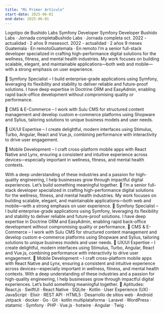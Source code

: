 ```yaml
---
title: "Mi Primer Artículo"
start-date: 2025-06-01
end-date: 2025-06-01
---
```

Logotipo de Bushido Labs
Symfony Developer
Symfony Developer
Bushido Labs · Jornada completaBushido Labs · Jornada completa
oct. 2022 - actualidad · 2 años 9 mesesoct. 2022 - actualidad · 2 años 9 meses
Guatemala · En remotoGuatemala · En remoto
I’m a senior full-stack developer specialized in crafting high-performance digital solutions for the wellness, fitness, and mental health industries. My work focuses on building scalable, elegant, and maintainable applications—both web and mobile—with a strong emphasis on user experience.

🔹 Symfony Specialist – I build enterprise-grade applications using Symfony, leveraging its flexibility and stability to deliver reliable and future-proof solutions. I have deep expertise in Doctrine ORM and EasyAdmin, enabling rapid back-office development without compromising quality or performance.

🔹 CMS & E-Commerce – I work with Sulu CMS for structured content management and develop custom e-commerce platforms using Shopware and Sylius, tailoring solutions to unique business models and user needs.

🔹 UX/UI Expertise – I create delightful, modern interfaces using Stimulus, Turbo, Angular, React and Vue.js, combining performance with interactivity to drive user engagement.

🔹 Mobile Development – I craft cross-platform mobile apps with React Native and Lynx, ensuring a consistent and intuitive experience across devices—especially important in wellness, fitness, and mental health contexts.

With a deep understanding of these industries and a passion for high-quality engineering, I help businesses grow through impactful digital experiences. Let’s build something meaningful together. 🚀
I’m a senior full-stack developer specialized in crafting high-performance digital solutions for the wellness, fitness, and mental health industries. My work focuses on building scalable, elegant, and maintainable applications—both web and mobile—with a strong emphasis on user experience. 🔹 Symfony Specialist – I build enterprise-grade applications using Symfony, leveraging its flexibility and stability to deliver reliable and future-proof solutions. I have deep expertise in Doctrine ORM and EasyAdmin, enabling rapid back-office development without compromising quality or performance. 🔹 CMS & E-Commerce – I work with Sulu CMS for structured content management and develop custom e-commerce platforms using Shopware and Sylius, tailoring solutions to unique business models and user needs. 🔹 UX/UI Expertise – I create delightful, modern interfaces using Stimulus, Turbo, Angular, React and Vue.js, combining performance with interactivity to drive user engagement. 🔹 Mobile Development – I craft cross-platform mobile apps with React Native and Lynx, ensuring a consistent and intuitive experience across devices—especially important in wellness, fitness, and mental health contexts. With a deep understanding of these industries and a passion for high-quality engineering, I help businesses grow through impactful digital experiences. Let’s build something meaningful together. 🚀
Aptitudes: React.js · SwiftUI · React Native · SQLite · Kotlin · User Experience (UX) · JavaScript · Elixir · REST API · HTML5 · Desarrollo de sitios web · Android Jetpack · docker · Go · Git · kotlin multiplataforma · Laravel · WordPress · statamic · Symfony · PHP · Vue.js · hotwire · Angular · Twig ·

